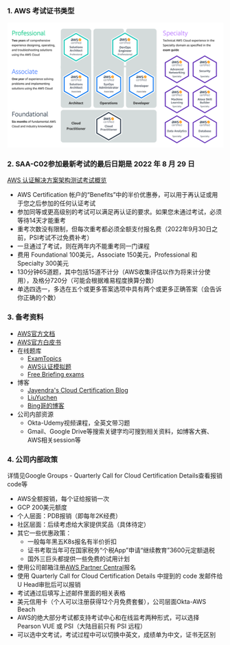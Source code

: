 ### 1. AWS 考试证书类型

![List of AWS Certifications](saa.png)

### 2. SAA-C02参加最新考试的最后日期是 2022 年 8 月 29 日
[AWS 认证解决方案架构测试考试概览](https://aws.amazon.com/cn/certification/certified-solutions-architect-associate/)

- AWS Certification 帐户的“Benefits”中的半价优惠券，可以用于再认证或用于您之后参加的任何认证考试
- 参加同等或更高级别的考试可以满足再认证的要求。如果您未通过考试，必须等待14天才能重考
- 重考次数没有限制，但每次重考都必须全额支付报名费（2022年9月30日之前，PSI考试不过免费补考）
- 一旦通过了考试，则在两年内不能重考同一门课程
- 费用 Foundational 100美元，Associate 150美元，Professional 和 Specialty 300美元
- 130分钟65道题，其中包括15道不计分（AWS收集评估以作为将来计分使用），及格分720分（可能会根据难易程度换算分数）
- 单选四选一，多选在五个或更多答案选项中具有两个或更多正确答案（会告诉你正确的个数）

### 3. 备考资料

- [AWS官方文档](https://docs.aws.amazon.com/index.html)
- [AWS官方白皮书](https://aws.amazon.com/cn/whitepapers/)
- 在线题库
  - [ExamTopics](https://www.examtopics.com/exams/amazon/aws-certified-solutions-architect-associate-saa-c02/)
  - [AWS认证模拟题](https://mytodo.vip/)
  - [Free Briefing exams](https://www.briefmenow.org/amazon/)
- 博客
  - [Jayendra's Cloud Certification Blog](https://jayendrapatil.com/)
  - [LiuYuchen](https://liuyuchen777.github.io/2021/10/04/AWS-Study-Note/AWS-SAA-C02/)
  - [Bing哥的博客](http://www.cloudbin.cn/?tag=aws&paged=2)
- 公司内部资源
  - Okta-Udemy视频课程，全英文带习题
  - Gmail、Google Drive等搜索关键字均可搜到相关资料，如博客大赛、AWS相关session等

### 4. 公司内部政策
详情见Google Groups - Quarterly Call for Cloud Certification Details查看报销code等

- AWS全额报销，每个证给报销一次
- GCP 200美元额度
- 个人层面：PDB报销（即每年2K经费）
- 社区层面：后续考虑给大家提供奖品（具体待定）
- 其它一些优惠政策：
  - 一般每年黑五K8s报名有半价折扣
  - 证书考取当年可在国家税务“个税App”申请“继续教育”3600元定额退税
  - 国外三巨头都提供一些免费的试用计划
- 使用公司邮箱注册[AWS Partner Central](https://partnercentral.awspartner.com/)报名
- 使用 Quarterly Call for Cloud Certification Details 中提到的 code 发邮件给U Head审批后可以报销
- 考试通过后填写上述邮件里面的相关表格
- 美元信用卡（个人可以注册获得12个月免费套餐），公司层面Okta-AWS Beach
- AWS的绝大部分考试都支持考试中心和在线监考两种形式，可以选择 Pearson VUE 或 PSI（大陆目前只有 PSI 远程）
- 可以选中文考试，考试过程中可以切换中英文，成绩单为中文，证书无区别
